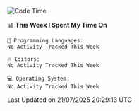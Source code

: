 
<!--START_SECTION:waka-->
![Code Time](http://img.shields.io/badge/Code%20Time-766%20hrs%2020%20mins-blue)

📊 **This Week I Spent My Time On** 

```text
💬 Programming Languages: 
No Activity Tracked This Week

🔥 Editors: 
No Activity Tracked This Week

💻 Operating System: 
No Activity Tracked This Week
```


 Last Updated on 21/07/2025 20:29:13 UTC
<!--END_SECTION:waka-->
